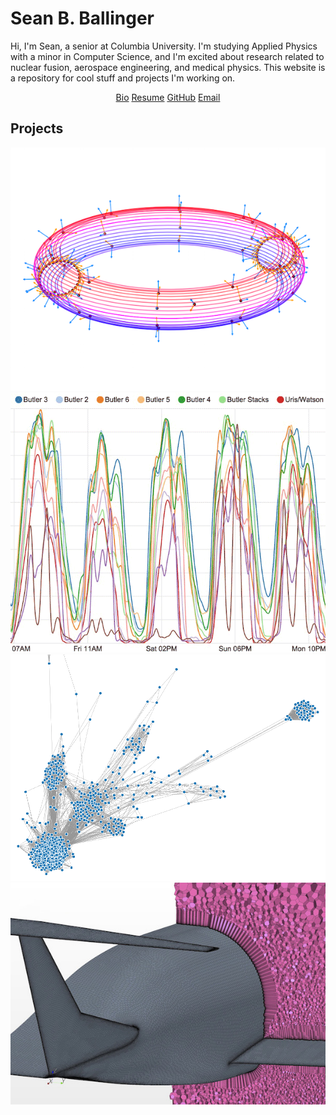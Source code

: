 # Sean B. Ballinger

Hi, I'm Sean, a senior at Columbia University. I'm studying Applied Physics with a minor in Computer Science, and I'm excited about research related to nuclear fusion, aerospace engineering, and medical physics. This website is a repository for cool stuff and projects I'm working on.

<center><a class="button" href="http://engineering.columbia.edu/sean-ballinger"><i class="fa fa-user"></i> Bio</a> <a class="button" href="ballinger_resume.pdf"><i class="fa fa-file-text"></i> Resume</a>  <a class="button" href="https://github.com/sballin"><i class="fa fa-github fa-lg"></i> GitHub</a> <a class="button" href="mailto:s.ballinger@columbia.edu"><i class="fa fa-envelope"></i> Email</a></center>

## Projects

<center>
<a href="physics/plasma-current-reconstruction"><img src="thumb_3d.png" class="thumb"></a>
<a href="http://www.columbia.edu/~sbb2151/rho_t/"><img src="thumb_finals.png" class="thumb"></a>
<a href="code/friend-graph"><img src="thumb_connections.png" class="thumb"></a>
<!-- <a href="code/mandelbrot"><img src="http://sball.in/thumb_cbrot.png" style="display: inline-block; height: 175px; margin-right: 1%; margin-bottom: 1em;"></a> -->
<a href="physics/papers"><img src="thumb_star.jpg" class="thumb"></a>
</center>
<p style="clear: both;">

